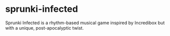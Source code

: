 # sprunki-infected
Sprunki Infected is a rhythm-based musical game inspired by Incredibox but with a unique, post-apocalyptic twist.
